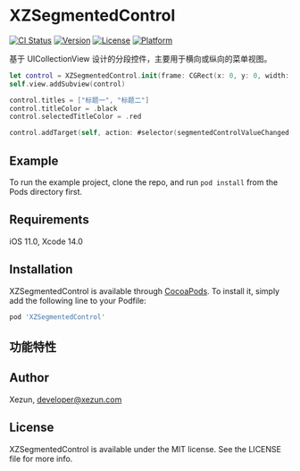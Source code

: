 # XZSegmentedControl

[![CI Status](https://img.shields.io/badge/Build-pass-brightgreen.svg)](https://cocoapods.org/pods/XZSegmentedControl)
[![Version](https://img.shields.io/cocoapods/v/XZSegmentedControl.svg?style=flat)](https://cocoapods.org/pods/XZSegmentedControl)
[![License](https://img.shields.io/cocoapods/l/XZSegmentedControl.svg?style=flat)](https://cocoapods.org/pods/XZSegmentedControl)
[![Platform](https://img.shields.io/cocoapods/p/XZSegmentedControl.svg?style=flat)](https://cocoapods.org/pods/XZSegmentedControl)

基于 UICollectionView 设计的分段控件，主要用于横向或纵向的菜单视图。

```swift
let control = XZSegmentedControl.init(frame: CGRect(x: 0, y: 0, width: 375, height: 50), direction: .horizontal)
self.view.addSubview(control)

control.titles = ["标题一", "标题二"]
control.titleColor = .black
control.selectedTitleColor = .red

control.addTarget(self, action: #selector(segmentedControlValueChanged(_:)), for: .valueChanged)
```

## Example

To run the example project, clone the repo, and run `pod install` from the Pods directory first.

## Requirements

iOS 11.0, Xcode 14.0

## Installation

XZSegmentedControl is available through [CocoaPods](https://cocoapods.org). To install it, simply add the following line to your Podfile:

```ruby
pod 'XZSegmentedControl'
```

## 功能特性

## Author

Xezun, developer@xezun.com

## License

XZSegmentedControl is available under the MIT license. See the LICENSE file for more info.
